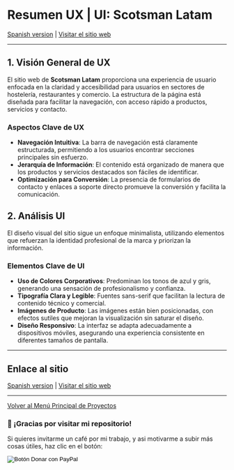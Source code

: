# Resumen UX | UI: Scotsman Latam

[Spanish version](README-es.md) | [Visitar el sitio web](https://www.scotsmanlatam.com)

---

## **1. Visión General de UX**

El sitio web de **Scotsman Latam** proporciona una experiencia de usuario enfocada en la claridad y accesibilidad para usuarios en sectores de hostelería, restaurantes y comercio. La estructura de la página está diseñada para facilitar la navegación, con acceso rápido a productos, servicios y contacto.

### **Aspectos Clave de UX**

- **Navegación Intuitiva**: La barra de navegación está claramente estructurada, permitiendo a los usuarios encontrar secciones principales sin esfuerzo.
- **Jerarquía de Información**: El contenido está organizado de manera que los productos y servicios destacados son fáciles de identificar.
- **Optimización para Conversión**: La presencia de formularios de contacto y enlaces a soporte directo promueve la conversión y facilita la comunicación.

## **2. Análisis UI**

El diseño visual del sitio sigue un enfoque minimalista, utilizando elementos que refuerzan la identidad profesional de la marca y priorizan la información.

### **Elementos Clave de UI**

- **Uso de Colores Corporativos**: Predominan los tonos de azul y gris, generando una sensación de profesionalismo y confianza.
- **Tipografía Clara y Legible**: Fuentes sans-serif que facilitan la lectura de contenido técnico y comercial.
- **Imágenes de Producto**: Las imágenes están bien posicionadas, con efectos sutiles que mejoran la visualización sin saturar el diseño.
- **Diseño Responsivo**: La interfaz se adapta adecuadamente a dispositivos móviles, asegurando una experiencia consistente en diferentes tamaños de pantalla.

---

## Enlace al sitio

[Spanish version](README-es.md) | [Visitar el sitio web](https://www.scotsmanlatam.com)

---

[Volver al Menú Principal de Proyectos](https://carloslhg.github.io/Repositorio/)

### 🙏 ¡Gracias por visitar mi repositorio!

Si quieres invitarme un café por mi trabajo, y asi motivarme a subir más cosas útiles, haz clic en el botón:

<form action="https://www.paypal.com/donate" method="post" target="_blank">
  <!-- Tu hosted_button_id generado en PayPal -->
  <input type="hidden" name="hosted_button_id" value="8CBQUB38L9ESN" />
  
  <!-- Imagen oficial de botón de PayPal Donar -->
  <input type="image" 
         src="https://www.paypalobjects.com/es_ES/ES/i/btn/btn_donateCC_LG.gif" 
         border="0" name="submit" 
         title="PayPal - The safer, easier way to pay online!" 
         alt="Botón Donar con PayPal" />
         
  <!-- Pixel de seguimiento (monitoreo) de PayPal -->
  <img alt="" border="0" 
       src="https://www.paypal.com/es_ES/i/scr/pixel.gif" 
       width="1" height="1" />
</form>



